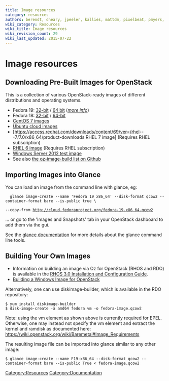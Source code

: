 ```yaml
---
title: Image resources
category: resources
authors: berendt, dneary, jpeeler, kallies, mattdm, pixelbeat, pmyers, rbowen, rdo
wiki_category: Resources
wiki_title: Image resources
wiki_revision_count: 29
wiki_last_updated: 2015-07-22
---
```


# Image resources

## Downloading Pre-Built Images for OpenStack

This is a collection of various OpenStack-ready images of different distributions and operating systems.

*   Fedora 19: [32-bit](http://cloud.fedoraproject.org/fedora-19.i386.qcow2) / [64 bit](http://cloud.fedoraproject.org/fedora-19.x86_64.qcow2) ([*more info*](http://cloud.fedoraproject.org/))
*   Fedora 18: [32-bit](http://mattdm.fedorapeople.org/cloud-images/Fedora18-Cloud-i386-latest.qcow2) / [64-bit](http://mattdm.fedorapeople.org/cloud-images/Fedora18-Cloud-x86_64-latest.qcow2)
*   [CentOS 7 images](http://cloud.centos.org/centos/7/devel/)
*   [Ubuntu cloud images](//cloud-images.ubuntu.com/)
*   [<https://access.redhat.com/downloads/content/69/ver=/rhel>---7/7.0/x86_64/product-downloads RHEL 7 image] (Requires RHEL subscription)
*   [RHEL 6 image](https://rhn.redhat.com/rhn/software/channel/downloads/Download.do?cid=16952) (Requires RHEL subscription)
*   [Windows Server 2012 test image](http://www.cloudbase.it/ws2012/)
*   See also [the oz-image-build list on Github](https://github.com/rackerjoe/oz-image-build)

## Importing Images into Glance

You can load an image from the command line with glance, eg:

      glance image-create --name 'Fedora 19 x86_64' --disk-format qcow2 --container-format bare --is-public true \
`--copy-from `[`http://cloud.fedoraproject.org/fedora-19.x86_64.qcow2`](http://cloud.fedoraproject.org/fedora-19.x86_64.qcow2)

... or go to the 'Images and Snapshots' tab in your OpenStack dashboard to add them via the gui.

See the [glance documentation](http://docs.openstack.org/trunk/openstack-compute/admin/content/adding-images.html) for more details about the glance command line tools.

## Building Your Own Images

*   Information on building an image via Oz for OpenStack (RHOS and RDO) is available in the [RHOS 3.0 Installation and Configuration Guide](https://access.redhat.com/site/documentation/en-US/Red_Hat_OpenStack/3/html/Installation_and_Configuration_Guide/Building_a_Custom_Disk_Image.html).
*   [Building a Windows Image for OpenStack](http://poolsidemenace.wordpress.com/2011/06/16/porting-windows-to-openstack/)

Alternatively, one can use diskimage-builder, which is available in the RDO repository:

    $ yum install diskimage-builder
    $ disk-image-create -a amd64 fedora vm -o fedora-image.qcow2

Note: using the vm element as shown above is currently required for EPEL. Otherwise, one may instead not specify the vm element and extract the kernel and ramdisk as documented here: <https://wiki.openstack.org/wiki/Baremetal#Image_Requirements>

The resulting image file can be imported into glance similar to any other image:

    $ glance image-create --name F19-x86_64 --disk-format qcow2 --container-format bare --is-public True < fedora-image.qcow2

<Category:Resources> <Category:Documentation>
